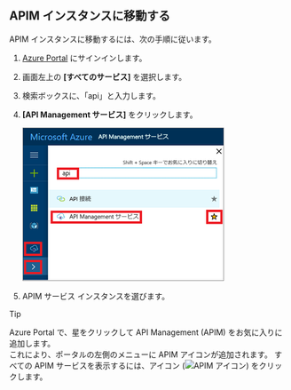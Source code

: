 ## <a name="navigate-to-your-apim-instance"></a>APIM インスタンスに移動する

APIM インスタンスに移動するには、次の手順に従います。

1. [Azure Portal](https://portal.azure.com) にサインインします。 
2. 画面左上の **[すべてのサービス]** を選択します。  
3. 検索ボックスに、「api」と入力します。
4. **[API Management サービス]** をクリックします。

    ![Navigate](./media/api-management-navigate-to-instance/navigate-to-api-management-services.png)

5. APIM サービス インスタンスを選びます。

>[!TIP]
>Azure Portal で、星をクリックして API Management (APIM) をお気に入りに追加します。 <br/>これにより、ポータルの左側のメニューに APIM アイコンが追加されます。 すべての APIM サービスを表示するには、アイコン (![APIM アイコン](./media/api-management-navigate-to-instance/apim-icon.png)) をクリックします。
 


